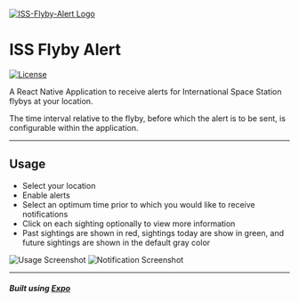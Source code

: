 [![ISS-Flyby-Alert Logo](https://i.imgur.com/M5XBZOJ.png)](https://github.com/EnKrypt/ISS-Flyby-Alert)

# ISS Flyby Alert

[![License](https://img.shields.io/badge/License-AGPL%20v3-blue.svg)](https://raw.githubusercontent.com/EnKrypt/ISS-Flyby-Alert/master/LICENSE)

A React Native Application to receive alerts for International Space Station flybys at your location.

The time interval relative to the flyby, before which the alert is to be sent, is configurable within the application.

---

## Usage

-   Select your location
-   Enable alerts
-   Select an optimum time prior to which you would like to receive notifications
-   Click on each sighting optionally to view more information
-   Past sightings are shown in red, sightings today are show in green, and future sightings are shown in the default gray color

![Usage Screenshot](https://i.imgur.com/pgH1Fiw.png) ![Notification Screenshot](https://i.imgur.com/wfkeBCj.png)

---

##### Built using [Expo](https://expo.io/)
